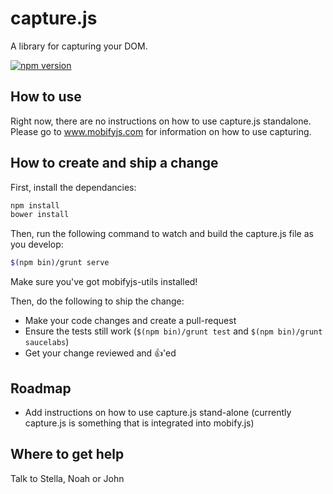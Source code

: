 # capture.js

A library for capturing your DOM.

[![npm version](https://badge.fury.io/js/mobify-capturejs.svg)](http://badge.fury.io/js/mobify-capturejs)

## How to use

Right now, there are no instructions on how to use capture.js standalone. Please
go to www.mobifyjs.com for information on how to use capturing.

## How to create and ship a change

First, install the dependancies:

```bash
npm install
bower install
```

Then, run the following command to watch and build the capture.js file as you
develop:

```bash
$(npm bin)/grunt serve
```

Make sure you've got mobifyjs-utils installed!

Then, do the following to ship the change:

* Make your code changes and create a pull-request
* Ensure the tests still work (`$(npm bin)/grunt test` and `$(npm bin)/grunt saucelabs`)
* Get your change reviewed and :+1:'ed

## Roadmap

- Add instructions on how to use capture.js stand-alone (currently
  capture.js is something that is integrated into mobify.js)

## Where to get help

Talk to Stella, Noah or John
